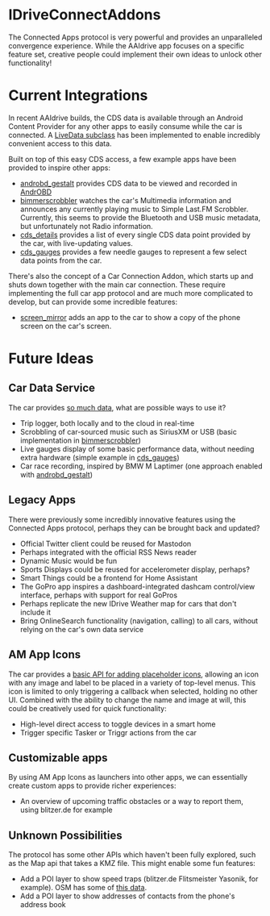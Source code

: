 # IDriveConnectAddons

The Connected Apps protocol is very powerful and provides an unparalleled convergence experience.
While the AAIdrive app focuses on a specific feature set, creative people could implement their own ideas to unlock other functionality!

# Current Integrations

In recent AAIdrive builds, the CDS data is available through an Android Content Provider for any other apps to easily consume while the car is connected.
A [LiveData subclass](lib/src/main/java/me/hufman/idriveconnectaddons/lib/CDSLiveData.kt) has been implemented to enable incredibly convenient access to this data.

Built on top of this easy CDS access, a few example apps have been provided to inspire other apps:

- [androbd_gestalt](androbd_gestalt) provides CDS data to be viewed and recorded in [AndrOBD](https://github.com/fr3ts0n/AndrOBD)
- [bimmerscrobbler](bimmerscrobbler) watches the car's Multimedia information and announces any currently playing music to Simple Last.FM Scrobbler. Currently, this seems to provide the Bluetooth and USB music metadata, but unfortunately not Radio information.
- [cds_details](cds_details) provides a list of every single CDS data point provided by the car, with live-updating values.
- [cds_gauges](cds_gauges) provides a few needle gauges to represent a few select data points from the car.

There's also the concept of a Car Connection Addon, which starts up and shuts down together with the main car connection. These require implementing the full car app protocol and are much more complicated to develop, but can provide some incredible features:

- [screen_mirror](screen_mirror) adds an app to the car to show a copy of the phone screen on the car's screen.

# Future Ideas

## Car Data Service

The car provides [so much data](https://bimmergestalt.github.io/BMWConnectedAnalysis/cds/), what are possible ways to use it?

- Trip logger, both locally and to the cloud in real-time
- Scrobbling of car-sourced music such as SiriusXM or USB (basic implementation in [bimmerscrobbler](bimmerscrobbler))
- Live gauges display of some basic performance data, without needing extra hardware (simple example in [cds_gauges](cds_gauges))
- Car race recording, inspired by BMW M Laptimer (one approach enabled with [androbd_gestalt](androbd_gestalt))

## Legacy Apps

There were previously some incredibly innovative features using the Connected Apps protocol, perhaps they can be brought back and updated?

- Official Twitter client could be reused for Mastodon
- Perhaps integrated with the official RSS News reader
- Dynamic Music would be fun
- Sports Displays could be reused for accelerometer display, perhaps?
- Smart Things could be a frontend for Home Assistant
- The GoPro app inspires a dashboard-integrated dashcam control/view interface, perhaps with support for real GoPros
- Perhaps replicate the new IDrive Weather map for cars that don't include it
- Bring OnlineSearch functionality (navigation, calling) to all cars, without relying on the car's own data service

## AM App Icons

The car provides a [basic API for adding placeholder icons](https://bimmergestalt.github.io/BMWConnectedAnalysis/am/), allowing an icon with any image and label to be placed in a variety of top-level menus.
This icon is limited to only triggering a callback when selected, holding no other UI. Combined with the ability to change the name and image at will, this could be creatively used for quick functionality:

- High-level direct access to toggle devices in a smart home
- Trigger specific Tasker or Triggr actions from the car

## Customizable apps

By using AM App Icons as launchers into other apps, we can essentially create custom apps to provide richer experiences:

- An overview of upcoming traffic obstacles or a way to report them, using blitzer.de for example

## Unknown Possibilities

The protocol has some other APIs which haven't been fully explored, such as the Map api that takes a KMZ file. This might enable some fun features:

- Add a POI layer to show speed traps (blitzer.de Flitsmeister Yasonik, for example). OSM has some of [this data](https://wiki.openstreetmap.org/wiki/Relation:enforcement).
- Add a POI layer to show addresses of contacts from the phone's address book
